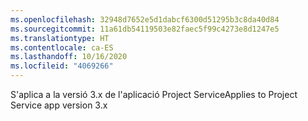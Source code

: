 ```yaml
---
ms.openlocfilehash: 32948d7652e5d1dabcf6300d51295b3c8da40d84
ms.sourcegitcommit: 11a61db54119503e82faec5f99c4273e8d1247e5
ms.translationtype: HT
ms.contentlocale: ca-ES
ms.lasthandoff: 10/16/2020
ms.locfileid: "4069266"
---
```

<span data-ttu-id="4b598-101">S'aplica a la versió 3.x de l'aplicació Project Service</span><span class="sxs-lookup"><span data-stu-id="4b598-101">Applies to Project Service app version 3.x</span></span>
